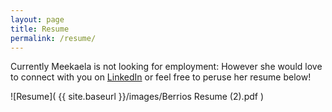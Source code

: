 ```yaml
---
layout: page
title: Resume
permalink: /resume/
---
```

Currently Meekaela is not looking for employment: However she would love to connect with you on [LinkedIn](https://www.linkedin.com/in/meekaela-berrios/) or feel free to peruse her resume below!

![Resume]( {{ site.baseurl }}/images/Berrios Resume (2).pdf ) 



